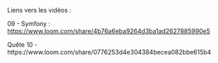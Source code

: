 Liens vers les vidéos : 

09 - Symfony : https://www.loom.com/share/4b76a6eba9264d3ba1ad2627885990e5
<p> Quête 10 - https://www.loom.com/share/0776253d4e304384becea082bbe615b4 </p>




